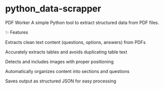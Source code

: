 # python_data-scrapper


PDF Worker
A simple Python tool to extract structured data from PDF files.

✨ Features

Extracts clean text content (questions, options, answers) from PDFs

Accurately extracts tables and avoids duplicating table text

Detects and includes images with proper positioning

Automatically organizes content into sections and questions

Saves output as structured JSON for easy processing
